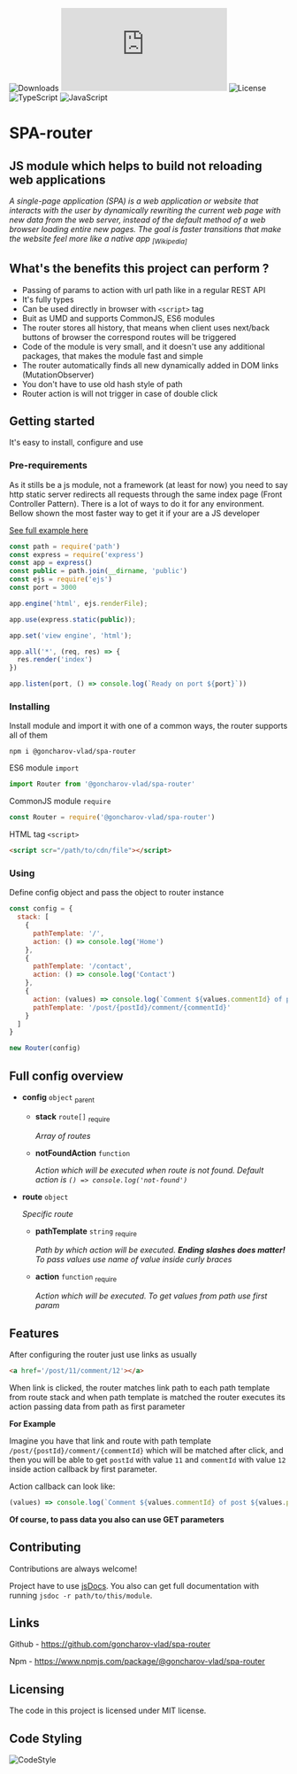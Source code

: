 ![Downloads](https://img.shields.io/npm/dt/@goncharov-vlad/spa-router?style=for-the-badge)
![Size](https://img.shields.io/github/size/goncharov-vlad/spa-router/spa-router/out/build/bundle.js?style=for-the-badge)
![License](https://img.shields.io/github/license/goncharov-vlad/spa-router?style=for-the-badge)
![TypeScript](https://img.shields.io/badge/typescript-%23007ACC.svg?style=for-the-badge&logo=typescript&logoColor=white)
![JavaScript](https://img.shields.io/badge/javascript-%23323330.svg?style=for-the-badge&logo=javascript&logoColor=%23F7DF1E) 

# **SPA-router**

## **JS module which helps to build not reloading web applications**

_A single-page application (SPA) is a web application or website that interacts with the user by dynamically rewriting
the current web page with new data from the web server, instead of the default method of a web browser loading entire
new pages. The goal is faster transitions that make the website feel more like a native app
<sub>[Wikipedia]</sub>_

## **What's the benefits this project can perform ?**

* Passing of params to action with url path like in a regular REST API
* It's fully types
* Can be used directly in browser with `<script>` tag
* Buit as UMD and supports CommonJS, ES6 modules
* The router stores all history, that means when client uses next/back buttons of browser the correspond routes will be
  triggered
* Code of the module is very small, and it doesn't use any additional packages, that makes the module fast and simple
* The router automatically finds all new dynamically added in DOM links (MutationObserver)
* You don't have to use old hash style of path
* Router action is will not trigger in case of double click

## **Getting started**

It's easy to install, configure and use

### **Pre-requirements**
As it stills be a js module, not a framework (at least for now) you need to say http static server redirects all requests through the same index page (Front Controller Pattern). There is a lot of ways to do it for any environment. Bellow shown the most faster way to get it if your are a JS developer

[See full example here](../environment)

```js 
const path = require('path')
const express = require('express')
const app = express()
const public = path.join(__dirname, 'public')
const ejs = require('ejs')
const port = 3000

app.engine('html', ejs.renderFile);

app.use(express.static(public));

app.set('view engine', 'html');

app.all('*', (req, res) => {
  res.render('index')
})

app.listen(port, () => console.log(`Ready on port ${port}`))
```

### **Installing**
Install module and import it with one of a common ways, the router supports all of them

```shell
npm i @goncharov-vlad/spa-router
```

ES6 module `import`
```js
import Router from '@goncharov-vlad/spa-router'
```

CommonJS module `require`
```js
const Router = require('@goncharov-vlad/spa-router')
```

HTML tag `<script>`
```html
<script scr="/path/to/cdn/file"></script>
```

### **Using**
Define config object and pass the object to router instance
 
```js
const config = {
  stack: [
    {
      pathTemplate: '/',
      action: () => console.log('Home')
    },
    {
      pathTemplate: '/contact',
      action: () => console.log('Contact')
    },
    {
      action: (values) => console.log(`Comment ${values.commentId} of post ${values.postId}`),
      pathTemplate: '/post/{postId}/comment/{commentId}'
    }
  ]
}

new Router(config)
```

## **Full config overview**

* **config** `object` <sub>parent</sub>
    * **stack** `route[]` <sub>require</sub>

      _Array of routes_
    * **notFoundAction** `function`

      _Action which will be executed when route is not found. Default action is `() => console.log('not-found')`_

* **route** `object`

  _Specific route_
    * **pathTemplate** `string` <sub>require</sub>

      _Path by which action will be executed. **Ending slashes does matter!** To pass values use name of value inside curly braces_
    * **action** `function` <sub>require</sub>

      _Action which will be executed. To get values from path use first param_

## **Features**

After configuring the router just use links as usually
```html
<a href='/post/11/comment/12'></a>
```
When link is clicked, the router matches link path to each path template from route stack and when path template is matched the router executes its action passing data from path as first parameter

__For Example__

Imagine you have that link and route with path template `/post/{postId}/comment/{commentId}` which will be matched after
click, and then you will be able to get `postId` with value `11` and `commentId` with value `12` inside action callback
by first parameter.

Action callback can look like:

```js
(values) => console.log(`Comment ${values.commentId} of post ${values.postId}`)
```

__Of course, to pass data you also can use GET parameters__

## **Contributing**

Contributions are always welcome!

Project have to use [jsDocs](https://jsdoc.app/). You also can get full documentation with
running `jsdoc -r path/to/this/module`.

## **Links**

Github - https://github.com/goncharov-vlad/spa-router

Npm - https://www.npmjs.com/package/@goncharov-vlad/spa-router

## **Licensing**

The code in this project is licensed under MIT license.

## **Code Styling**
![CodeStyle](https://cdn.rawgit.com/standard/standard/master/badge.svg)       